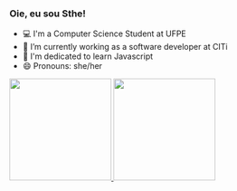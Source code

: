 ### Oie, eu sou Sthe!

- 💻 I'm a Computer Science Student at UFPE 
- 💚 I’m currently working as a software developer at CITi
- 🤯 I'm dedicated to learn Javascript
- 😄 Pronouns: she/her
<div align="left">
  <a href="https://github.com/rafaballerini">
  <img height="180em" src="https://github-readme-stats.vercel.app/api?username=StheCabral&show_icons=true&theme=buefy&include_all_commits=true&count_private=true"/>
  <img height="180em" src="https://github-readme-stats.vercel.app/api/top-langs/?username=StheCabral&layout=compact&langs_count=7&theme=buefy"/>
</div>

<!--
**StheCabral/StheCabral** is a ✨ _special_ ✨ repository because its `README.md` (this file) appears on your GitHub profile.

Here are some ideas to get you started:

- 🔭 I’m currently working on ...
- 🌱 I’m currently learning ...
- 👯 I’m looking to collaborate on ...
- 🤔 I’m looking for help with ...
- 💬 Ask me about ...
- 📫 How to reach me: ...
- 😄 Pronouns: ...
- ⚡ Fun fact: ...
-->
